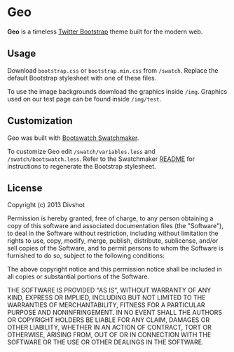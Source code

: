 # Geo

**Geo** is a timeless [Twitter Bootstrap](http://twitter.github.com/bootstrap) theme built for the modern web.

## Usage

Download `bootstrap.css` or `bootstrap.min.css` from `/swatch`. Replace the default Bootstrap stylesheet with one of these files.

To use the image backgrounds download the graphics inside `/img`. Graphics used on our test page can be found inside `/img/test`.

## Customization

Geo was built with [Bootswatch Swatchmaker](https://github.com/thomaspark/bootswatch/tree/gh-pages/2/swatchmaker).

To customize Geo edit `/swatch/variables.less` and `/swatch/bootswatch.less`. Refer to the Swatchmaker [README](https://github.com/thomaspark/bootswatch/tree/gh-pages/swatchmaker) for instructions to regenerate the Bootstrap stylesheet.

## License

Copyright (c) 2013 Divshot

Permission is hereby granted, free of charge, to any person obtaining a copy of this software and associated documentation files (the "Software"), to deal in the Software without restriction, including without limitation the rights to use, copy, modify, merge, publish, distribute, sublicense, and/or sell copies of the Software, and to permit persons to whom the Software is furnished to do so, subject to the following conditions:

The above copyright notice and this permission notice shall be included in all copies or substantial portions of the Software.

THE SOFTWARE IS PROVIDED "AS IS", WITHOUT WARRANTY OF ANY KIND, EXPRESS OR IMPLIED, INCLUDING BUT NOT LIMITED TO THE WARRANTIES OF MERCHANTABILITY, FITNESS FOR A PARTICULAR PURPOSE AND NONINFRINGEMENT. IN NO EVENT SHALL THE AUTHORS OR COPYRIGHT HOLDERS BE LIABLE FOR ANY CLAIM, DAMAGES OR OTHER LIABILITY, WHETHER IN AN ACTION OF CONTRACT, TORT OR OTHERWISE, ARISING FROM, OUT OF OR IN CONNECTION WITH THE SOFTWARE OR THE USE OR OTHER DEALINGS IN THE SOFTWARE.
